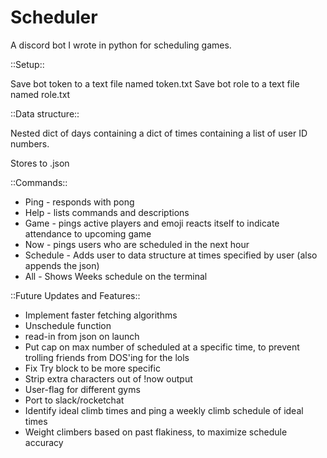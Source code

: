 # Scheduler
A discord bot I wrote in python for scheduling games. 

::Setup::

Save bot token to a text file named token.txt
Save bot role to a text file named role.txt

::Data structure::

Nested dict of days containing a dict of times containing a list of user ID numbers.

Stores to .json

::Commands::
- Ping - responds with pong
- Help - lists commands and descriptions
- Game - pings active players and emoji reacts itself to indicate attendance to upcoming game
- Now - pings users who are scheduled in the next hour
- Schedule - Adds user to data structure at times specified by user (also appends the json)
- All - Shows Weeks schedule on the terminal

::Future Updates and Features::
- Implement faster fetching algorithms 
- Unschedule function
- read-in from json on launch
- Put cap on max number of scheduled at a specific time, to prevent trolling friends from DOS'ing for the lols
- Fix Try block to be more specific
- Strip extra characters out of !now output
- User-flag for different gyms
- Port to slack/rocketchat
- Identify ideal climb times and ping a weekly climb schedule of ideal times
- Weight climbers based on past flakiness, to maximize schedule accuracy
